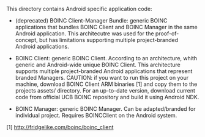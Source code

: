 This directory contains Android specific application code:

- (deprecated) BOINC Client-Manager Bundle:
generic BOINC applications that bundles BOINC Client and BOINC Manager in the same Android application. This architecutre was used for the proof-of-concept, but has limitations supporting  multiple project-branded Android applications.

- BOINC Client:
generic BOINC Client.
According to an architecture, whith generic and Android-wide unique BOINC Client. This architecture supports multiple project-branded Android applications that represent branded Managers.
CAUTION:
if you want to run this project on your machine, download BOINC Client ARM binaries [1] and copy them to the projects assets/ directory. For an up-to-date version, download current code from official UCB BOINC repository and build it using Android NDK.

- BOINC Manager:
generic BOINC Manager. Can be adapted/branded for individual project. Requires BOINCClient on the Android system.

[1] http://fridgelike.com/boinc/boinc_client
